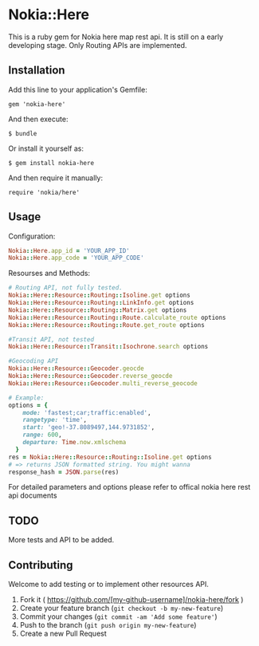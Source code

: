 # Nokia::Here

This is a ruby gem for Nokia here map rest api. It is still on a early developing stage. Only Routing APIs are implemented.

## Installation

Add this line to your application's Gemfile:

    gem 'nokia-here'

And then execute:

    $ bundle

Or install it yourself as:

    $ gem install nokia-here

And then require it manually:

    require 'nokia/here'

## Usage
Configuration:
```ruby
Nokia::Here.app_id = 'YOUR_APP_ID'
Nokia::Here.app_code = 'YOUR_APP_CODE'
```
Resourses and Methods:

```ruby
# Routing API, not fully tested.
Nokia::Here::Resource::Routing::Isoline.get options
Nokia::Here::Resource::Routing::LinkInfo.get options
Nokia::Here::Resource::Routing::Matrix.get options
Nokia::Here::Resource::Routing::Route.calculate_route options
Nokia::Here::Resource::Routing::Route.get_route options

#Transit API, not tested
Nokia::Here::Resource::Transit::Isochrone.search options

#Geocoding API
Nokia::Here::Resource::Geocoder.geocde
Nokia::Here::Resource::Geocoder.reverse_geocde
Nokia::Here::Resource::Geocoder.multi_reverse_geocode

# Example:
options = {
    mode: 'fastest;car;traffic:enabled',
    rangetype: 'time',
    start: 'geo!-37.8089497,144.9731852',
    range: 600,
    departure: Time.now.xmlschema
  }
res = Nokia::Here::Resource::Routing::Isoline.get options
# => returns JSON formatted string. You might wanna
response_hash = JSON.parse(res)
```

For detailed parameters and options please refer to offical nokia here rest api documents


## TODO
More tests and API to be added.

## Contributing

Welcome to add testing or to implement other resources API.

1. Fork it ( https://github.com/[my-github-username]/nokia-here/fork )
2. Create your feature branch (`git checkout -b my-new-feature`)
3. Commit your changes (`git commit -am 'Add some feature'`)
4. Push to the branch (`git push origin my-new-feature`)
5. Create a new Pull Request
